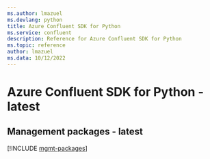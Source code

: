 ```yaml
---
ms.author: lmazuel
ms.devlang: python
title: Azure Confluent SDK for Python
ms.service: confluent
description: Reference for Azure Confluent SDK for Python
ms.topic: reference
author: lmazuel
ms.data: 10/12/2022
---
```

# Azure Confluent SDK for Python - latest

## Management packages - latest
[!INCLUDE [mgmt-packages](confluent-mgmt-index.md)]